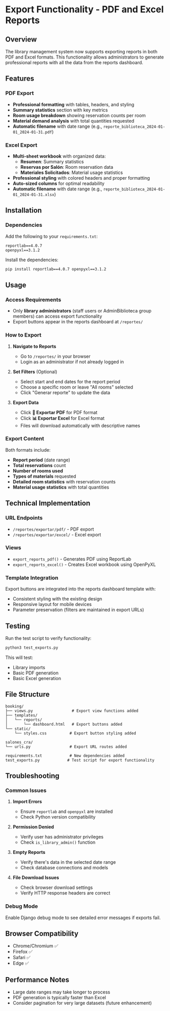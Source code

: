 # Export Functionality - PDF and Excel Reports

## Overview
The library management system now supports exporting reports in both PDF and Excel formats. This functionality allows administrators to generate professional reports with all the data from the reports dashboard.

## Features

### PDF Export
- **Professional formatting** with tables, headers, and styling
- **Summary statistics** section with key metrics
- **Room usage breakdown** showing reservation counts per room
- **Material demand analysis** with total quantities requested
- **Automatic filename** with date range (e.g., `reporte_biblioteca_2024-01-01_2024-01-31.pdf`)

### Excel Export
- **Multi-sheet workbook** with organized data:
  - **Resumen**: Summary statistics
  - **Reservas por Salón**: Room reservation data
  - **Materiales Solicitados**: Material usage statistics
- **Professional styling** with colored headers and proper formatting
- **Auto-sized columns** for optimal readability
- **Automatic filename** with date range (e.g., `reporte_biblioteca_2024-01-01_2024-01-31.xlsx`)

## Installation

### Dependencies
Add the following to your `requirements.txt`:
```
reportlab==4.0.7
openpyxl==3.1.2
```

Install the dependencies:
```bash
pip install reportlab==4.0.7 openpyxl==3.1.2
```

## Usage

### Access Requirements
- Only **library administrators** (staff users or AdminBiblioteca group members) can access export functionality
- Export buttons appear in the reports dashboard at `/reportes/`

### How to Export

1. **Navigate to Reports**
   - Go to `/reportes/` in your browser
   - Login as an administrator if not already logged in

2. **Set Filters** (Optional)
   - Select start and end dates for the report period
   - Choose a specific room or leave "All rooms" selected
   - Click "Generar reporte" to update the data

3. **Export Data**
   - Click **📄 Exportar PDF** for PDF format
   - Click **📊 Exportar Excel** for Excel format
   - Files will download automatically with descriptive names

### Export Content

Both formats include:
- **Report period** (date range)
- **Total reservations** count
- **Number of rooms used**
- **Types of materials** requested
- **Detailed room statistics** with reservation counts
- **Material usage statistics** with total quantities

## Technical Implementation

### URL Endpoints
- `/reportes/exportar/pdf/` - PDF export
- `/reportes/exportar/excel/` - Excel export

### Views
- `export_reports_pdf()` - Generates PDF using ReportLab
- `export_reports_excel()` - Creates Excel workbook using OpenPyXL

### Template Integration
Export buttons are integrated into the reports dashboard template with:
- Consistent styling with the existing design
- Responsive layout for mobile devices
- Parameter preservation (filters are maintained in export URLs)

## Testing

Run the test script to verify functionality:
```bash
python3 test_exports.py
```

This will test:
- Library imports
- Basic PDF generation
- Basic Excel generation

## File Structure

```
booking/
├── views.py                 # Export view functions added
├── templates/
│   └── reports/
│       └── dashboard.html   # Export buttons added
└── static/
    └── styles.css          # Export button styling added

salones_cra/
└── urls.py                 # Export URL routes added

requirements.txt            # New dependencies added
test_exports.py            # Test script for export functionality
```

## Troubleshooting

### Common Issues

1. **Import Errors**
   - Ensure `reportlab` and `openpyxl` are installed
   - Check Python version compatibility

2. **Permission Denied**
   - Verify user has administrator privileges
   - Check `is_library_admin()` function

3. **Empty Reports**
   - Verify there's data in the selected date range
   - Check database connections and models

4. **File Download Issues**
   - Check browser download settings
   - Verify HTTP response headers are correct

### Debug Mode
Enable Django debug mode to see detailed error messages if exports fail.

## Browser Compatibility
- Chrome/Chromium ✅
- Firefox ✅  
- Safari ✅
- Edge ✅

## Performance Notes
- Large date ranges may take longer to process
- PDF generation is typically faster than Excel
- Consider pagination for very large datasets (future enhancement)
